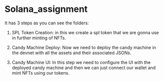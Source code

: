 # Solana_assignment


It has 3 steps as you can see the folders:


1. SPL Token Creation: in this we create a spl token that we are gonna use in further minting of NFTs.

2. Candy Machine Deploy: Now we need to deploy the candy machine in the devnet with all the assets and their associated JSONs.

3. Candy Machine UI: In this step we need to configure the UI with the deployed candy machine and then we can just connect our wallet and mint NFTs using our tokens.
